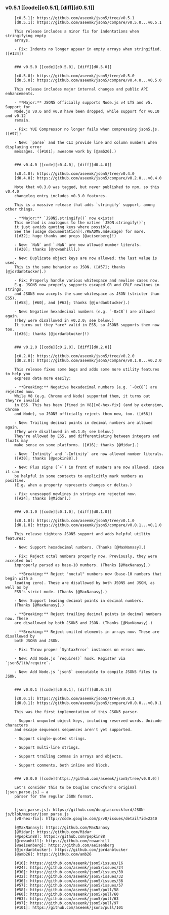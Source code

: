 ### v0.5.1 [[code][c0.5.1], [diff][d0.5.1]]

        [c0.5.1]: https://github.com/aseemk/json5/tree/v0.5.1
        [d0.5.1]: https://github.com/aseemk/json5/compare/v0.5.0...v0.5.1

        This release includes a minor fix for indentations when stringifying empty
        arrays.

        - Fix: Indents no longer appear in empty arrays when stringified. ([#134])


        ### v0.5.0 [[code][c0.5.0], [diff][d0.5.0]]

        [c0.5.0]: https://github.com/aseemk/json5/tree/v0.5.0
        [d0.5.0]: https://github.com/aseemk/json5/compare/v0.4.0...v0.5.0

        This release includes major internal changes and public API enhancements.

        - **Major:** JSON5 officially supports Node.js v4 LTS and v5. Support for
        Node.js v0.6 and v0.8 have been dropped, while support for v0.10 and v0.12
        remain.

        - Fix: YUI Compressor no longer fails when compressing json5.js. ([#97])

        - New: `parse` and the CLI provide line and column numbers when displaying error
        messages. ([#101]; awesome work by [@amb26].)


        ### v0.4.0 [[code][c0.4.0], [diff][d0.4.0]]

        [c0.4.0]: https://github.com/aseemk/json5/tree/v0.4.0
        [d0.4.0]: https://github.com/aseemk/json5/compare/v0.2.0...v0.4.0

        Note that v0.3.0 was tagged, but never published to npm, so this v0.4.0
        changelog entry includes v0.3.0 features.

        This is a massive release that adds `stringify` support, among other things.

        - **Major:** `JSON5.stringify()` now exists!
        This method is analogous to the native `JSON.stringify()`;
        it just avoids quoting keys where possible.
        See the [usage documentation](./README.md#usage) for more.
        ([#32]; huge thanks and props [@aeisenberg]!)

        - New: `NaN` and `-NaN` are now allowed number literals.
        ([#30]; thanks [@rowanhill].)

        - New: Duplicate object keys are now allowed; the last value is used.
        This is the same behavior as JSON. ([#57]; thanks [@jordanbtucker].)

        - Fix: Properly handle various whitespace and newline cases now.
        E.g. JSON5 now properly supports escaped CR and CRLF newlines in strings,
        and JSON5 now accepts the same whitespace as JSON (stricter than ES5).
        ([#58], [#60], and [#63]; thanks [@jordanbtucker].)

        - New: Negative hexadecimal numbers (e.g. `-0xC8`) are allowed again.
        (They were disallowed in v0.2.0; see below.)
        It turns out they *are* valid in ES5, so JSON5 supports them now too.
        ([#36]; thanks [@jordanbtucker]!)


        ### v0.2.0 [[code][c0.2.0], [diff][d0.2.0]]

        [c0.2.0]: https://github.com/aseemk/json5/tree/v0.2.0
        [d0.2.0]: https://github.com/aseemk/json5/compare/v0.1.0...v0.2.0

        This release fixes some bugs and adds some more utility features to help you
        express data more easily:

        - **Breaking:** Negative hexadecimal numbers (e.g. `-0xC8`) are rejected now.
        While V8 (e.g. Chrome and Node) supported them, it turns out they're invalid
        in ES5. This has been [fixed in V8][v8-hex-fix] (and by extension, Chrome
        and Node), so JSON5 officially rejects them now, too. ([#36])

        - New: Trailing decimal points in decimal numbers are allowed again.
        (They were disallowed in v0.1.0; see below.)
        They're allowed by ES5, and differentiating between integers and floats may
        make sense on some platforms. ([#16]; thanks [@Midar].)

        - New: `Infinity` and `-Infinity` are now allowed number literals.
        ([#30]; thanks [@pepkin88].)

        - New: Plus signs (`+`) in front of numbers are now allowed, since it can
        be helpful in some contexts to explicitly mark numbers as positive.
        (E.g. when a property represents changes or deltas.)

        - Fix: unescaped newlines in strings are rejected now.
        ([#24]; thanks [@Midar].)


        ### v0.1.0 [[code][c0.1.0], [diff][d0.1.0]]

        [c0.1.0]: https://github.com/aseemk/json5/tree/v0.1.0
        [d0.1.0]: https://github.com/aseemk/json5/compare/v0.0.1...v0.1.0

        This release tightens JSON5 support and adds helpful utility features:

        - New: Support hexadecimal numbers. (Thanks [@MaxNanasy].)

        - Fix: Reject octal numbers properly now. Previously, they were accepted but
        improperly parsed as base-10 numbers. (Thanks [@MaxNanasy].)

        - **Breaking:** Reject "noctal" numbers now (base-10 numbers that begin with a
        leading zero). These are disallowed by both JSON5 and JSON, as well as by
        ES5's strict mode. (Thanks [@MaxNanasy].)

        - New: Support leading decimal points in decimal numbers.
        (Thanks [@MaxNanasy].)

        - **Breaking:** Reject trailing decimal points in decimal numbers now. These
        are disallowed by both JSON5 and JSON. (Thanks [@MaxNanasy].)

        - **Breaking:** Reject omitted elements in arrays now. These are disallowed by
        both JSON5 and JSON.

        - Fix: Throw proper `SyntaxError` instances on errors now.

        - New: Add Node.js `require()` hook. Register via `json5/lib/require`.

        - New: Add Node.js `json5` executable to compile JSON5 files to JSON.


        ### v0.0.1 [[code][c0.0.1], [diff][d0.0.1]]

        [c0.0.1]: https://github.com/aseemk/json5/tree/v0.0.1
        [d0.0.1]: https://github.com/aseemk/json5/compare/v0.0.0...v0.0.1

        This was the first implementation of this JSON5 parser.

        - Support unquoted object keys, including reserved words. Unicode characters
        and escape sequences sequences aren't yet supported.

        - Support single-quoted strings.

        - Support multi-line strings.

        - Support trailing commas in arrays and objects.

        - Support comments, both inline and block.


        ### v0.0.0 [[code](https://github.com/aseemk/json5/tree/v0.0.0)]

        Let's consider this to be Douglas Crockford's original [json_parse.js] — a
        parser for the regular JSON format.


        [json_parse.js]: https://github.com/douglascrockford/JSON-js/blob/master/json_parse.js
        [v8-hex-fix]: http://code.google.com/p/v8/issues/detail?id=2240

        [@MaxNanasy]: https://github.com/MaxNanasy
        [@Midar]: https://github.com/Midar
        [@pepkin88]: https://github.com/pepkin88
        [@rowanhill]: https://github.com/rowanhill
        [@aeisenberg]: https://github.com/aeisenberg
        [@jordanbtucker]: https://github.com/jordanbtucker
        [@amb26]: https://github.com/amb26

        [#16]: https://github.com/aseemk/json5/issues/16
        [#24]: https://github.com/aseemk/json5/issues/24
        [#30]: https://github.com/aseemk/json5/issues/30
        [#32]: https://github.com/aseemk/json5/issues/32
        [#36]: https://github.com/aseemk/json5/issues/36
        [#57]: https://github.com/aseemk/json5/issues/57
        [#58]: https://github.com/aseemk/json5/pull/58
        [#60]: https://github.com/aseemk/json5/pull/60
        [#63]: https://github.com/aseemk/json5/pull/63
        [#97]: https://github.com/aseemk/json5/pull/97
        [#101]: https://github.com/aseemk/json5/pull/101
